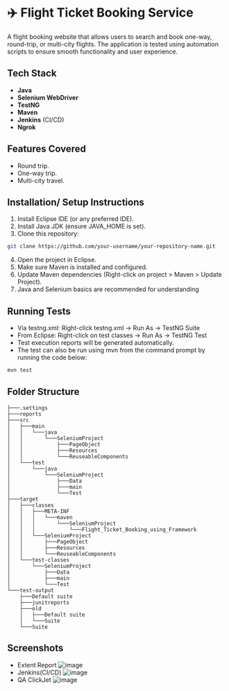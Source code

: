 
# ✈️ Flight Ticket Booking Service

A flight booking website that allows users to search and book one-way, round-trip, or multi-city flights. The application is tested using automation scripts to ensure smooth functionality and user experience.




## Tech Stack

- **Java**
- **Selenium WebDriver**
- **TestNG**
- **Maven**
- **Jenkins** (CI/CD)
- **Ngrok**


## Features Covered

- Round trip.
- One-way trip.
- Multi-city travel.


## Installation/ Setup Instructions

1.	Install Eclipse IDE (or any preferred IDE).
2.	Install Java JDK (ensure JAVA_HOME is set).
3.	Clone this repository:
```bash
git clone https://github.com/your-username/your-repository-name.git
```
4.	Open the project in Eclipse.
5.	Make sure Maven is installed and configured.
6.	Update Maven dependencies (Right-click on project > Maven > Update Project).
7.  Java and Selenium basics are recommended for understanding

    
## Running Tests

-	Via testng.xml:
    Right-click testng.xml → Run As → TestNG Suite
-	From Eclipse:
    Right-click on test classes → Run As → TestNG Test
-	Test execution reports will be generated automatically.
-   The test can also be run using mvn from the command prompt by running the code below: 
```bash
mvn test
```


## Folder Structure

```
├───.settings
├───reports
├───src
│   ├───main
│   │   └───java
│   │       └───SeleniumProject
│   │           ├───PageObject
│   │           ├───Resources
│   │           └───ReuseableComponents
│   └───test
│       └───java
│           └───SeleniumProject
│               ├───Data
│               ├───main
│               └───Test
├───target
│   ├───classes
│   │   ├───META-INF
│   │   │   └───maven
│   │   │       └───SeleniumProject
│   │   │           └───Flight_Ticket_Booking_using_Framework
│   │   └───SeleniumProject
│   │       ├───PageObject
│   │       ├───Resources
│   │       └───ReuseableComponents
│   └───test-classes
│       └───SeleniumProject
│           ├───Data
│           ├───main
│           └───Test
└───test-output
    ├───Default suite
    ├───junitreports
    ├───old
    │   ├───Default suite
    │   └───Suite
    └───Suite
```
## Screenshots
- Extent Report
![image](https://github.com/user-attachments/assets/6229565f-7784-4471-b4fd-029abb960016)
- Jenkins(CI/CD)
![image](https://github.com/user-attachments/assets/2d7cfff1-cbac-4dd7-af34-4e7149ee9840)
- QA ClickJet
![image](https://github.com/user-attachments/assets/41b17493-2a75-4c73-a8be-576f3fbbd217)




